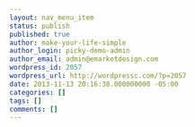 ```yaml
---
layout: nav_menu_item
status: publish
published: true
author: make-your-life-simple
author_login: picky-demo-admin
author_email: admin@emarketdesign.com
wordpress_id: 2057
wordpress_url: http://wordpressc.com/?p=2057
date: 2013-11-13 20:16:38.000000000 -05:00
categories: []
tags: []
comments: []
---
```

 
